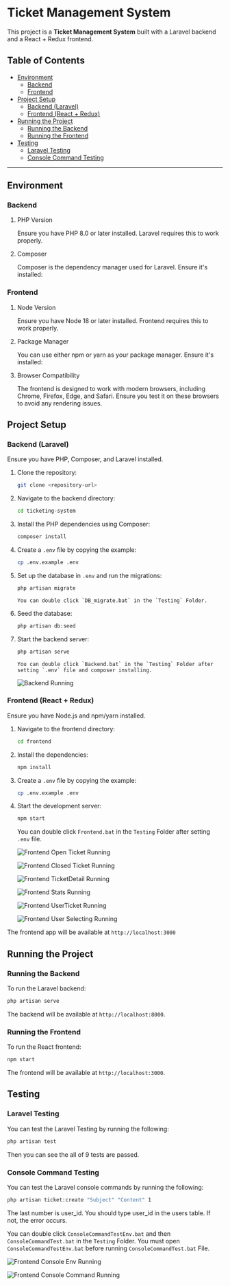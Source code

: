 # Ticket Management System

This project is a **Ticket Management System** built with a Laravel backend and a React + Redux frontend.

## Table of Contents
- [Environment](#environment)
  - [Backend](#backend)
  - [Frontend](#frontend)
- [Project Setup](#project-setup)
  - [Backend (Laravel)](#backend-laravel)
  - [Frontend (React + Redux)](#frontend-react--redux)
- [Running the Project](#running-the-project)
  - [Running the Backend](#running-the-backend)
  - [Running the Frontend](#running-the-frontend)
- [Testing](#testing)
  - [Laravel Testing](#laravel-testing)
  - [Console Command Testing](#console-command-testing)

---

## Environment

### Backend

1. PHP Version

     Ensure you have PHP 8.0 or later installed. Laravel requires this to work properly.

2. Composer

     Composer is the dependency manager used for Laravel. Ensure it's installed:

### Frontend

1. Node Version

     Ensure you have Node 18 or later installed. Frontend requires this to work properly.

2. Package Manager

     You can use either npm or yarn as your package manager. Ensure it's installed:

3. Browser Compatibility

     The frontend is designed to work with modern browsers, including Chrome, Firefox, Edge, and Safari. Ensure you test it on these browsers to avoid any rendering issues.

## Project Setup

### Backend (Laravel)

Ensure you have PHP, Composer, and Laravel installed.

1. Clone the repository:

   ```bash
   git clone <repository-url>
   ```

2. Navigate to the backend directory:

   ```bash
   cd ticketing-system
   ```
3. Install the PHP dependencies using Composer:
   ```bash
   composer install
   ```
4. Create a `.env` file by copying the example:
   ```bash
   cp .env.example .env
   ```
5. Set up the database in `.env` and run the migrations:
   ```bash
   php artisan migrate
   ```

   ```
   You can double click `DB_migrate.bat` in the `Testing` Folder.
   ```
6. Seed the database:
   ```bash
   php artisan db:seed
   ```
7. Start the backend server:
   ```bash
   php artisan serve
   ```

   ```
   You can double click `Backend.bat` in the `Testing` Folder after setting `.env` file and composer installing.
   ```

   ![Backend Running](./Images/Backend.png)

### Frontend (React + Redux)
Ensure you have Node.js and npm/yarn installed.

1. Navigate to the frontend directory:
   ```bash
   cd frontend
   ```

2. Install the dependencies:
   ```bash
   npm install
   ```
3. Create a `.env` file by copying the example:
   ```bash
   cp .env.example .env
   ```
4. Start the development server:
   ```bash
   npm start
   ```
   
   You can double click `Frontend.bat` in the `Testing` Folder after setting `.env` file.

   ![Frontend Open Ticket Running](./Images/Open_Ticket.png)

   ![Frontend Closed Ticket Running](./Images/Closed_Tickets.png)

   ![Frontend TicketDetail Running](./Images/Ticket_Detail.png)

   ![Frontend Stats Running](./Images/Stats.png)

   ![Frontend UserTicket Running](./Images/User_Tickets.png)

   ![Frontend User Selecting Running](./Images/User_Selecting.png)



The frontend app will be available at `http://localhost:3000`

## Running the Project

### Running the Backend
To run the Laravel backend:
   ```bash
   php artisan serve
   ```
The backend will be available at `http://localhost:8000`.

### Running the Frontend

To run the React frontend:

   ```bash
   npm start
   ```
The frontend will be available at `http://localhost:3000`.

## Testing

### Laravel Testing
   You can test the Laravel Testing by running the following:
   ```bash
   php artisan test
   ```
   Then you can see the all of 9 tests are passed.

### Console Command Testing

   You can test the Laravel console commands by running the following:

   ```bash
   php artisan ticket:create "Subject" "Content" 1
   ```
   
   The last number is user_id. You should type user_id in the users table. If not, the error occurs.

   You can double click `ConsoleCommandTestEnv.bat` and then `ConsoleCommandTest.bat` in the `Testing` Folder. You must open `ConsoleCommandTestEnv.bat` before running `ConsoleCommandTest.bat` File.

   ![Frontend Console Env Running](./Images/ConsoleEnv.png)

   ![Frontend Console Command Running](./Images/Console_Command.png)
